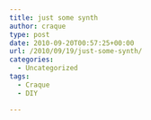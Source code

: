 ```yaml
---
title: just some synth
author: craque
type: post
date: 2010-09-20T00:57:25+00:00
url: /2010/09/19/just-some-synth/
categories:
  - Uncategorized
tags:
  - Craque
  - DIY

---
```

[<img src="https://sounding.com/blog/wp-content/uploads/2010/09/p_1600_1200_B4439E7E-0F18-40F0-B1B5-E8218EBA9ABB.jpeg" alt="" class="alignnone size-full" />][1]

 [1]: https://sounding.com/blog/wp-content/uploads/2010/09/p_1600_1200_B4439E7E-0F18-40F0-B1B5-E8218EBA9ABB.jpeg